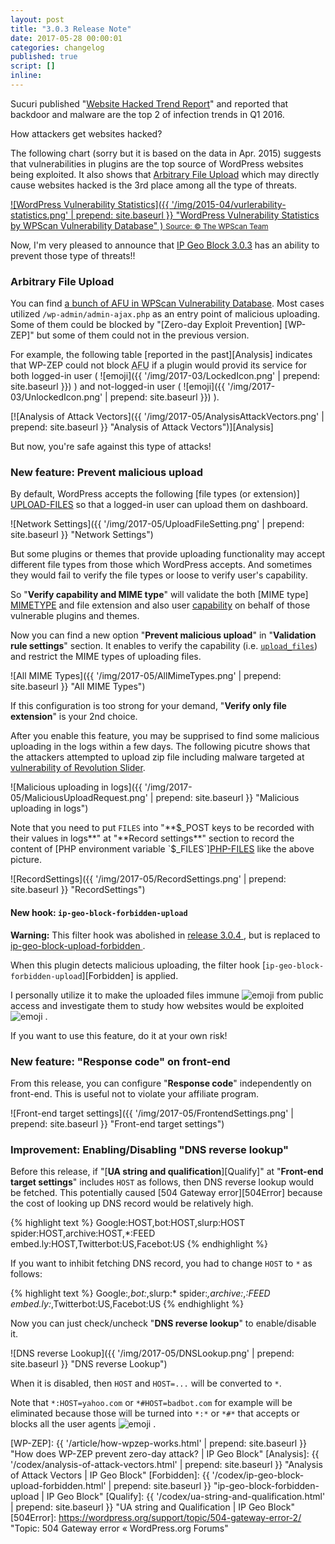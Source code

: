 ```yaml
---
layout: post
title: "3.0.3 Release Note"
date: 2017-05-28 00:00:01
categories: changelog
published: true
script: []
inline:
---
```


Sucuri published "[Website Hacked Trend Report][SUCURI]" and reported that 
backdoor and malware are the top 2 of infection trends in Q1 2016.

How attackers get websites hacked?

The following chart (sorry but it is based on the data in Apr. 2015) suggests 
that vulnerabilities in plugins are the top source of WordPress websites being 
exploited. It also shows that [Arbitrary File Upload][OWASP-AFU] which may 
directly cause websites hacked is the 3rd place among all the type of threats.

[![WordPress Vulnerability Statistics]({{ '/img/2015-04/vurlerability-statistics.png' | prepend: site.baseurl }}
  "WordPress Vulnerability Statistics by WPScan Vulnerability Database"
) <small>Source: &copy; The WPScan Team</small>][WPScan]

Now, I'm very pleased to announce that [IP Geo Block 3.0.3][IP-Geo-Block] 
has an ability to prevent those type of threats!!

<!--more-->

### Arbitrary File Upload ###

You can find [a bunch of AFU in WPScan Vulnerability Database][WP-Vulndb].
Most cases utilized `/wp-admin/admin-ajax.php` as an entry point of malicious 
uploading. Some of them could be blocked by "[Zero-day Exploit Prevention]
[WP-ZEP]" but some of them could not in the previous version.

For example, the following table [reported in the past][Analysis] indicates 
that WP-ZEP could not block <abbr title="Arbitrary File Upload">AFU</abbr> 
if a plugin would provid its service for both logged-in user
(<span class="emoji">
![emoji]({{ '/img/2017-03/LockedIcon.png' | prepend: site.baseurl }})
</span>) and not-logged-in user
(<span class="emoji">
![emoji]({{ '/img/2017-03/UnlockedIcon.png' | prepend: site.baseurl }})
</span>).

[![Analysis of Attack Vectors]({{ '/img/2017-05/AnalysisAttackVectors.png' | prepend: site.baseurl }}
  "Analysis of Attack Vectors")][Analysis]

But now, you're safe against this type of attacks!

### New feature: Prevent malicious upload ###

By default, WordPress accepts the following [file types (or extension)]
[UPLOAD-FILES] so that a logged-in user can upload them on dashboard.

![Network Settings]({{ '/img/2017-05/UploadFileSetting.png' | prepend: site.baseurl }}
 "Network Settings")

But some plugins or themes that provide uploading functionality may accept 
different file types from those which WordPress accepts. And sometimes they 
would fail to verify the file types or loose to verify user's capability.

So "**Verify capability and MIME type**" will validate the both [MIME type]
[MIMETYPE] and file extension and also user [capability][Capability] on behalf 
of those vulnerable plugins and themes.

Now you can find a new option "**Prevent malicious upload**" in "**Validation 
rule settings**" section. It enables to verify the capability (i.e. 
[`upload_files`][Capability]) and restrict the MIME types of uploading files.

![All MIME Types]({{ '/img/2017-05/AllMimeTypes.png' | prepend: site.baseurl }}
 "All MIME Types")

If this configuration is too strong for your demand, "**Verify only file 
extension**" is your 2nd choice.

After you enable this feature, you may be supprised to find some malicious 
uploading in the logs within a few days. The following picutre shows that 
the attackers attempted to upload zip file including malware targeted at 
[vulnerability of Revolution Slider][RevSlider].

![Malicious uploading in logs]({{ '/img/2017-05/MaliciousUploadRequest.png' | prepend: site.baseurl }}
 "Malicious uploading in logs")

Note that you need to put `FILES` into "**$_POST keys to be recorded with their
values in logs**" at "**Record settings**" section to record the content of 
[PHP environment variable `$_FILES`][PHP-FILES] like the above picture.

![RecordSettings]({{ '/img/2017-05/RecordSettings.png' | prepend: site.baseurl }}
 "RecordSettings")

#### New hook: `ip-geo-block-forbidden-upload` ####

<div class="alert alert-danger">
	<strong>Warning:</strong> This filter hook was abolished in 
	<a href="/changelog/release-3.0.4.html" title="3.0.4 Release note">
		release 3.0.4
	</a>, but is replaced to 
	<a href="/codex/ip-geo-block-upload-forbidden.html" title="ip-geo-block-upload-forbidden | IP Geo Block">
		ip-geo-block-upload-forbidden
	</a>.
</div>

When this plugin detects malicious uploading, the filter hook 
[`ip-geo-block-forbidden-upload`][Forbidden] is applied.

I personally utilize it to make the uploaded files immune <span class="emoji">
![emoji](https://assets-cdn.github.com/images/icons/emoji/unicode/1f489.png)
</span> from public access and investigate them to study how websites would be 
exploited <span class="emoji">
![emoji](https://assets-cdn.github.com/images/icons/emoji/unicode/1f48a.png)
</span>.

If you want to use this feature, do it at your own risk!

### New feature: "Response code" on front-end ###

From this release, you can configure "**Response code**" independently on 
front-end. This is useful not to violate your affiliate program.

![Front-end target settings]({{ '/img/2017-05/FrontendSettings.png' | prepend: site.baseurl }}
 "Front-end target settings")

### Improvement: Enabling/Disabling "DNS reverse lookup" ###

Before this release, if "[**UA string and qualification**][Qualify]" at 
"**Front-end target settings**" includes `HOST` as follows, then DNS reverse 
lookup would be fetched. This potentially caused [504 Gateway error][504Error] 
because the cost of looking up DNS record would be relatively high.

{% highlight text %}
Google:HOST,bot:HOST,slurp:HOST
spider:HOST,archive:HOST,*:FEED
embed.ly:HOST,Twitterbot:US,Facebot:US
{% endhighlight %}

If you want to inhibit fetching DNS record, you had to change `HOST` to `*` 
as follows:

{% highlight text %}
Google:*,bot:*,slurp:*
spider:*,archive:*,*:FEED
embed.ly:*,Twitterbot:US,Facebot:US
{% endhighlight %}

Now you can just check/uncheck "**DNS reverse lookup**" to enable/disable it.

![DNS reverse Lookup]({{ '/img/2017-05/DNSLookup.png' | prepend: site.baseurl }}
 "DNS reverse Lookup")

When it is disabled, then `HOST` and `HOST=...` will be converted to `*`.

Note that `*:HOST=yahoo.com` or `*#HOST=badbot.com` for example will be 
eliminated because those will be turned into `*:*` or `*#*` that accepts 
or blocks all the user agents <span class="emoji">
![emoji](https://assets-cdn.github.com/images/icons/emoji/unicode/1f4a6.png)
</span>.

[IP-Geo-Block]: https://wordpress.org/plugins/ip-geo-block/ "WordPress › IP Geo Block « WordPress Plugins"
[SupportForum]: https://wordpress.org/support/plugin/ip-geo-block/ "View: Plugin Support &laquo; WordPress.org Forums"
[OWASP-AFU]:    https://www.owasp.org/index.php/Unrestricted_File_Upload "Unrestricted File Upload - OWASP"
[SUCURI]:       https://sucuri.net/website-security/website-hacked-report "Website Hacked Report 2016 - Q1 | Sucuri"
[WPScan]:       https://wpvulndb.com/ "WPScan Vulnerability Database"
[Capability]:   https://codex.wordpress.org/Roles_and_Capabilities#upload_files "Roles and Capabilities &laquo; WordPress Codex"
[MIMETYPE]:     https://developer.wordpress.org/reference/functions/wp_get_mime_types/ "wp_get_mime_types() | Function | WordPress Developer Resources"
[UPLOAD-FILES]: https://codex.wordpress.org/Uploading_Files#About_Uploading_Files_on_Dashboard "Uploading Files &laquo; WordPress Codex"
[RevSlider]:    https://blog.sucuri.net/2014/12/revslider-vulnerability-leads-to-massive-wordpress-soaksoak-compromise.html "RevSlider Vulnerability Leads To Massive WordPress SoakSoak Compromise"
[PHP-FILES]:    http://php.net/manual/en/features.file-upload.post-method.php "PHP: POST method uploads - Manual"
[WP-Vulndb]:    https://wpvulndb.com/search?utf8=%E2%9C%93&text=file+upload "WPScan Vulnerability Database"
[WP-ZEP]:       {{ '/article/how-wpzep-works.html'             | prepend: site.baseurl }} "How does WP-ZEP prevent zero-day attack? | IP Geo Block"
[Analysis]:     {{ '/codex/analysis-of-attack-vectors.html'    | prepend: site.baseurl }} "Analysis of Attack Vectors | IP Geo Block"
[Forbidden]:    {{ '/codex/ip-geo-block-upload-forbidden.html' | prepend: site.baseurl }} "ip-geo-block-forbidden-upload | IP Geo Block"
[Qualify]:      {{ '/codex/ua-string-and-qualification.html'   | prepend: site.baseurl }} "UA string and Qualification | IP Geo Block"
[504Error]:     https://wordpress.org/support/topic/504-gateway-error-2/ "Topic: 504 Gateway error &laquo; WordPress.org Forums"
